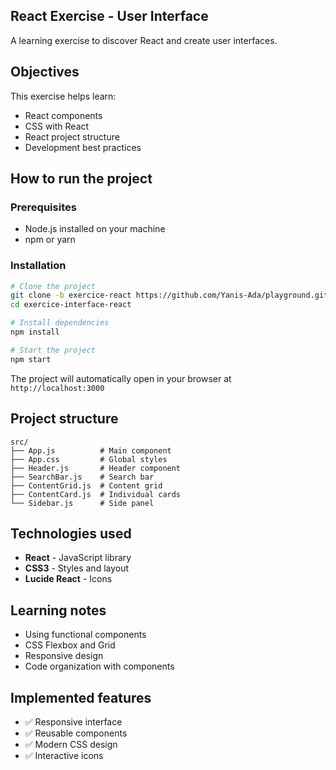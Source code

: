 ## React Exercise - User Interface

A learning exercise to discover React and create user interfaces.

## Objectives

This exercise helps learn:
- React components
- CSS with React
- React project structure
- Development best practices

## How to run the project

### Prerequisites
- Node.js installed on your machine
- npm or yarn

### Installation
```bash
# Clone the project
git clone -b exercice-react https://github.com/Yanis-Ada/playground.git
cd exercice-interface-react

# Install dependencies
npm install

# Start the project
npm start
```

The project will automatically open in your browser at `http://localhost:3000`

## Project structure

```
src/
├── App.js          # Main component
├── App.css         # Global styles
├── Header.js       # Header component
├── SearchBar.js    # Search bar
├── ContentGrid.js  # Content grid
├── ContentCard.js  # Individual cards
└── Sidebar.js      # Side panel
```

## Technologies used

- **React** - JavaScript library
- **CSS3** - Styles and layout
- **Lucide React** - Icons

## Learning notes

- Using functional components
- CSS Flexbox and Grid
- Responsive design
- Code organization with components

## Implemented features

- ✅ Responsive interface
- ✅ Reusable components  
- ✅ Modern CSS design
- ✅ Interactive icons
